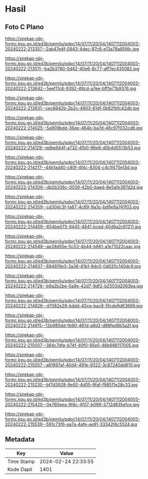 # Hasil

## Foto C Plano

https://sirekap-obj-formc.kpu.go.id/ed3b/pemilu/pdpr/14/07/11/20/04/1407112004003-20240222-213357--2ab47e4f-0943-4dec-87c6-e13a78a85f4c.jpg

https://sirekap-obj-formc.kpu.go.id/ed3b/pemilu/pdpr/14/07/11/20/04/1407112004003-20240222-213511--ba2b3780-0d42-40e6-8c77-aff7ec435082.jpg

https://sirekap-obj-formc.kpu.go.id/ed3b/pemilu/pdpr/14/07/11/20/04/1407112004003-20240222-213642--5eef11c6-9392-49cd-a7ee-bff1e71b9376.jpg

https://sirekap-obj-formc.kpu.go.id/ed3b/pemilu/pdpr/14/07/11/20/04/1407112004003-20240222-213931--cec6642b-2b2c-4903-81df-0b82fbfc42db.jpg

https://sirekap-obj-formc.kpu.go.id/ed3b/pemilu/pdpr/14/07/11/20/04/1407112004003-20240222-214025--5a909bdd-36ee-464b-ba7d-46c97f032cd6.jpg

https://sirekap-obj-formc.kpu.go.id/ed3b/pemilu/pdpr/14/07/11/20/04/1407112004003-20240222-214129--edbe644f-a732-4fb0-96e8-d0b4d5513b53.jpg

https://sirekap-obj-formc.kpu.go.id/ed3b/pemilu/pdpr/14/07/11/20/04/1407112004003-20240222-214217--44b1ad40-c80f-4f4c-8304-c4c1f475e13d.jpg

https://sirekap-obj-formc.kpu.go.id/ed3b/pemilu/pdpr/14/07/11/20/04/1407112004003-20240222-214306--db2b336c-0039-42b0-baed-8e5afe397d2d.jpg

https://sirekap-obj-formc.kpu.go.id/ed3b/pemilu/pdpr/14/07/11/20/04/1407112004003-20240222-214359--cd30dc3f-fa87-4c89-9a3c-bd9e9a741f03.jpg

https://sirekap-obj-formc.kpu.go.id/ed3b/pemilu/pdpr/14/07/11/20/04/1407112004003-20240222-214459--654be073-9445-4841-bced-40d9a2c61211.jpg

https://sirekap-obj-formc.kpu.go.id/ed3b/pemilu/pdpr/14/07/11/20/04/1407112004003-20240222-214549--ae28d55e-5c53-4b44-b661-a1e71022caac.jpg

https://sirekap-obj-formc.kpu.go.id/ed3b/pemilu/pdpr/14/07/11/20/04/1407112004003-20240222-214637--694819e3-3a36-41b1-9dc0-0d020c140dc9.jpg

https://sirekap-obj-formc.kpu.go.id/ed3b/pemilu/pdpr/14/07/11/20/04/1407112004003-20240222-214726--b9a2b2be-0a9e-42d7-9df2-b2503d2063ba.jpg

https://sirekap-obj-formc.kpu.go.id/ed3b/pemilu/pdpr/14/07/11/20/04/1407112004003-20240222-214826--d7082e29-bddd-40ce-bac8-5fcde9d63669.jpg

https://sirekap-obj-formc.kpu.go.id/ed3b/pemilu/pdpr/14/07/11/20/04/1407112004003-20240222-214915--12b985dd-fb90-481d-a9d2-d88fed6b5a2f.jpg

https://sirekap-obj-formc.kpu.go.id/ed3b/pemilu/pdpr/14/07/11/20/04/1407112004003-20240222-215007--384c7dfe-b74f-40f0-95e5-46b688117005.jpg

https://sirekap-obj-formc.kpu.go.id/ed3b/pemilu/pdpr/14/07/11/20/04/1407112004003-20240222-215057--a81997af-40d4-491e-9322-3c87240dd610.jpg

https://sirekap-obj-formc.kpu.go.id/ed3b/pemilu/pdpr/14/07/11/20/04/1407112004003-20240222-215230--bf7d3928-9e92-4d05-9faf-f98511e28c33.jpg

https://sirekap-obj-formc.kpu.go.id/ed3b/pemilu/pdpr/14/07/11/20/04/1407112004003-20240222-215420--0e760eea-9f4c-4f07-b099-3712d935e1ce.jpg

https://sirekap-obj-formc.kpu.go.id/ed3b/pemilu/pdpr/14/07/11/20/04/1407112004003-20240222-215539--591c73f6-aa7a-4afe-ae91-33342f4c5524.jpg


## Metadata

| Key        | Value               |
| ---------- | ------------------- |
| Time Stamp | 2024-02-24 22:33:55 |
| Kode Dapil | 1401                |



